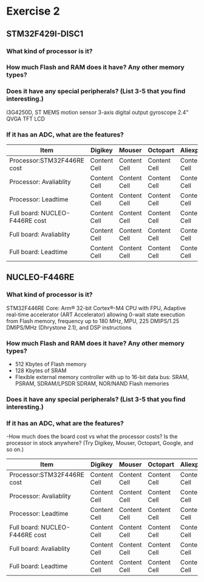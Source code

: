 # Exercise 2
## STM32F429I-DISC1
### What kind of processor is it?
### How much Flash and RAM does it have? Any other memory types?
### Does it have any special peripherals? (List 3-5 that you find interesting.)

I3G4250D, ST MEMS motion sensor 3-axis digital output gyroscope
2.4" QVGA TFT LCD

### If it has an ADC, what are the features?

|     Item      |   Digikey     |   Mouser      |   Octopart    | Aliexpress    |   Amazon      |
| ------------- | ------------- | ------------- | ------------- | ------------- | ------------- |
| Processor:STM32F446RE cost | Content Cell  | Content Cell  | Content Cell  | Content Cell  | Content Cell  |
| Processor: Avaliablity | Content Cell  | Content Cell  | Content Cell  | Content Cell  | Content Cell  |
| Processor: Leadtime | Content Cell  | Content Cell  | Content Cell  | Content Cell  | Content Cell  |
| Full board: NUCLEO-F446RE cost | Content Cell  | Content Cell  | Content Cell  | Content Cell  | Content Cell  |
| Full board: Avaliablity | Content Cell  | Content Cell  | Content Cell  | Content Cell  | Content Cell  |
| Full board: Leadtime | Content Cell  | Content Cell  | Content Cell  | Content Cell  | Content Cell  |
## NUCLEO-F446RE
### What kind of processor is it?
STM32F446RE
Core: Arm® 32-bit Cortex®-M4 CPU with FPU, Adaptive real-time accelerator (ART Accelerator) allowing 0-wait state execution from Flash memory, frequency up to 180 MHz, MPU, 225 DMIPS/1.25 DMIPS/MHz (Dhrystone 2.1), and DSP instructions

### How much Flash and RAM does it have? Any other memory types?
- 512 Kbytes of Flash memory
- 128 Kbytes of SRAM
- Flexible external memory controller with up to 16-bit data bus: SRAM, PSRAM, SDRAM/LPSDR SDRAM, NOR/NAND Flash memories

### Does it have any special peripherals? (List 3-5 that you find interesting.)

### If it has an ADC, what are the features?
-How much does the board cost vs what the processor costs? Is the processor in stock
anywhere? (Try Digikey, Mouser, Octopart, Google, and so on.)


|     Item      |   Digikey     |   Mouser      |   Octopart    | Aliexpress    |   Amazon      |
| ------------- | ------------- | ------------- | ------------- | ------------- | ------------- |
| Processor:STM32F446RE cost | Content Cell  | Content Cell  | Content Cell  | Content Cell  | Content Cell  |
| Processor: Avaliablity | Content Cell  | Content Cell  | Content Cell  | Content Cell  | Content Cell  |
| Processor: Leadtime | Content Cell  | Content Cell  | Content Cell  | Content Cell  | Content Cell  |
| Full board: NUCLEO-F446RE cost | Content Cell  | Content Cell  | Content Cell  | Content Cell  | Content Cell  |
| Full board: Avaliablity | Content Cell  | Content Cell  | Content Cell  | Content Cell  | Content Cell  |
| Full board: Leadtime | Content Cell  | Content Cell  | Content Cell  | Content Cell  | Content Cell  |
